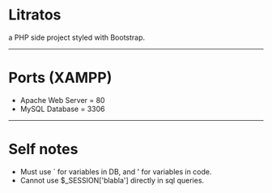 # Litratos

a PHP side project styled with Bootstrap.

<hr>

# Ports (XAMPP)

- Apache Web Server = 80
- MySQL Database = 3306

<hr>

# Self notes

- Must use ` for variables in DB, and ' for variables in code.
- Cannot use $_SESSION['blabla'] directly in sql queries.
